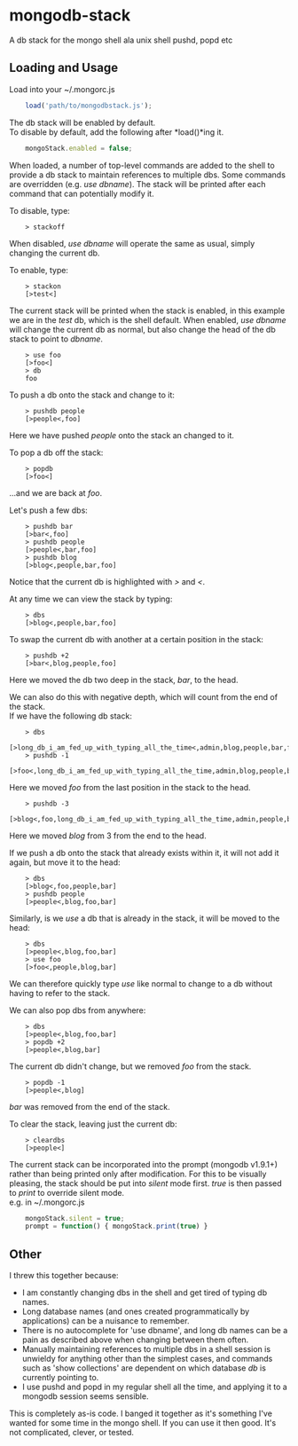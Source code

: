 mongodb-stack
=============

A db stack for the mongo shell ala unix shell pushd, popd etc

Loading and Usage
-----------------

Load into your ~/.mongorc.js
```javascript
    load('path/to/mongodbstack.js');
```
The db stack will be enabled by default.  
To disable by default, add the following after *load()*ing it.
```javascript
    mongoStack.enabled = false;
```

When loaded, a number of top-level commands are added to the shell to provide a db stack
to maintain references to multiple dbs. Some commands are overridden (e.g. *use dbname*).
The stack will be printed after each command that can potentially modify it.

To disable, type:
```
    > stackoff
```
When disabled, *use dbname* will operate the same as usual, simply changing the current db.

To enable, type:
```
    > stackon
    [>test<]
```
The current stack will be printed when the stack is enabled, in this example we are in the
*test* db, which is the shell default.  When enabled, *use dbname* will change the current db as normal, but also change
the head of the db stack to point to *dbname*.
```
    > use foo
    [>foo<]
    > db
    foo
```

To push a db onto the stack and change to it:
```
    > pushdb people
    [>people<,foo]
```
Here we have pushed *people* onto the stack an changed to it.

To pop a db off the stack:
```
    > popdb
    [>foo<]
```
...and we are back at *foo*.

Let's push a few dbs:
```
    > pushdb bar
    [>bar<,foo]
    > pushdb people
    [>people<,bar,foo]
    > pushdb blog
    [>blog<,people,bar,foo]
```
Notice that the current db is highlighted with *>* and *<*.

At any time we can view the stack by typing:
```
    > dbs
    [>blog<,people,bar,foo]
```

To swap the current db with another at a certain position in the stack:
```
    > pushdb +2
    [>bar<,blog,people,foo]
```
Here we moved the db two deep in the stack, *bar*, to the head.

We can also do this with negative depth, which will count from the end of the stack.  
If we have the following db stack:
```
    > dbs
    [>long_db_i_am_fed_up_with_typing_all_the_time<,admin,blog,people,bar,foo]
    > pushdb -1
    [>foo<,long_db_i_am_fed_up_with_typing_all_the_time,admin,blog,people,bar]
```
Here we moved *foo* from the last position in the stack to the head.
```
    > pushdb -3
    [>blog<,foo,long_db_i_am_fed_up_with_typing_all_the_time,admin,people,bar]
```
Here we moved *blog* from 3 from the end to the head.

If we push a db onto the stack that already exists within it, it will not add it
again, but move it to the head:
```
    > dbs
    [>blog<,foo,people,bar]
    > pushdb people
    [>people<,blog,foo,bar]
```

Similarly, is we *use* a db that is already in the stack, it will be moved to the head:
```
    > dbs
    [>people<,blog,foo,bar]
    > use foo
    [>foo<,people,blog,bar]
```
We can therefore quickly type *use* like normal to change to a db without having to refer
to the stack.

We can also pop dbs from anywhere:
```
    > dbs
    [>people<,blog,foo,bar]
    > popdb +2
    [>people<,blog,bar]
```
The current db didn't change, but we removed *foo* from the stack.

```
    > popdb -1
    [>people<,blog]
```
*bar* was removed from the end of the stack.

To clear the stack, leaving just the current db:
```
    > cleardbs
    [>people<]
```


The current stack can be incorporated into the prompt (mongodb v1.9.1+) rather than being
printed only after modification. For this to be visually pleasing, the stack should be
put into *silent* mode first. *true* is then passed to *print* to override silent mode.  
e.g. in ~/.mongorc.js
```javascript
    mongoStack.silent = true;
    prompt = function() { mongoStack.print(true) }
```


Other
-----

I threw this together because:
- I am constantly changing dbs in the shell and get tired of typing db names.
- Long database names (and ones created programmatically by applications) can be a nuisance
to remember.
- There is no autocomplete for 'use dbname', and long db names can be a pain as described above
when changing between them often.
- Manually maintaining references to multiple dbs in a shell session is unwieldy for anything
other than the simplest cases, and commands such as 'show collections' are dependent on which
database *db* is currently pointing to.
- I use pushd and popd in my regular shell all the time, and applying it to a mongodb
session seems sensible.

This is completely as-is code. I banged it together as it's something I've wanted for
some time in the mongo shell. If you can use it then good. It's not complicated, clever, or
tested.
